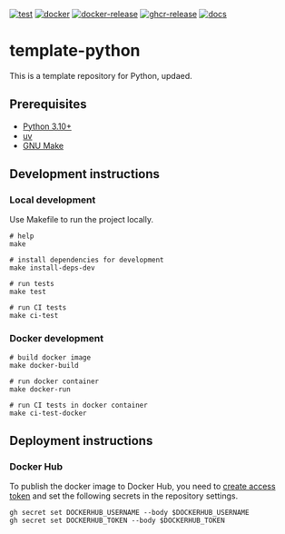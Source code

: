 [![test](https://github.com/ks6088ts/template-python/actions/workflows/test.yaml/badge.svg?branch=main)](https://github.com/ks6088ts/template-python/actions/workflows/test.yaml?query=branch%3Amain)
[![docker](https://github.com/ks6088ts/template-python/actions/workflows/docker.yaml/badge.svg?branch=main)](https://github.com/ks6088ts/template-python/actions/workflows/docker.yaml?query=branch%3Amain)
[![docker-release](https://github.com/ks6088ts/template-python/actions/workflows/docker-release.yaml/badge.svg)](https://github.com/ks6088ts/template-python/actions/workflows/docker-release.yaml)
[![ghcr-release](https://github.com/ks6088ts/template-python/actions/workflows/ghcr-release.yaml/badge.svg)](https://github.com/ks6088ts/template-python/actions/workflows/ghcr-release.yaml)
[![docs](https://github.com/ks6088ts/template-python/actions/workflows/github-pages.yaml/badge.svg)](https://github.com/ks6088ts/template-python/actions/workflows/github-pages.yaml)

# template-python

This is a template repository for Python, updaed.

## Prerequisites

- [Python 3.10+](https://www.python.org/downloads/)
- [uv](https://docs.astral.sh/uv/getting-started/installation/)
- [GNU Make](https://www.gnu.org/software/make/)

## Development instructions

### Local development

Use Makefile to run the project locally.

```shell
# help
make

# install dependencies for development
make install-deps-dev

# run tests
make test

# run CI tests
make ci-test
```

### Docker development

```shell
# build docker image
make docker-build

# run docker container
make docker-run

# run CI tests in docker container
make ci-test-docker
```

## Deployment instructions

### Docker Hub

To publish the docker image to Docker Hub, you need to [create access token](https://app.docker.com/settings/personal-access-tokens/create) and set the following secrets in the repository settings.

```shell
gh secret set DOCKERHUB_USERNAME --body $DOCKERHUB_USERNAME
gh secret set DOCKERHUB_TOKEN --body $DOCKERHUB_TOKEN
```
